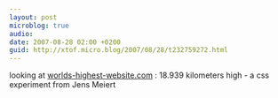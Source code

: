 ```yaml
---
layout: post
microblog: true
audio: 
date: 2007-08-28 02:00 +0200
guid: http://xtof.micro.blog/2007/08/28/t232759272.html
---
```

looking at [worlds-highest-website.com](http://worlds-highest-website.com/) : 18.939 kilometers high - a css experiment from Jens Meiert
